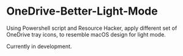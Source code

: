 # OneDrive-Better-Light-Mode

Using Powershell script and Resource Hacker, apply different set of OneDrive tray icons, to resemble macOS design for light mode.

Currently in development.